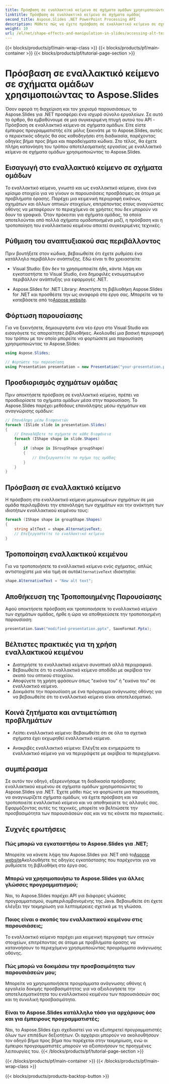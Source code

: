 ```yaml
---
title: Πρόσβαση σε εναλλακτικό κείμενο σε σχήματα ομάδων χρησιμοποιώντας το Aspose.Slides
linktitle: Πρόσβαση σε εναλλακτικό κείμενο σε σχήματα ομάδας
second_title: Aspose.Slides .NET PowerPoint Processing API
description: Μάθετε πώς να έχετε πρόσβαση σε εναλλακτικό κείμενο σε σχήματα ομάδων χρησιμοποιώντας το Aspose.Slides για .NET. Οδηγός βήμα προς βήμα με παραδείγματα κώδικα.
weight: 10
url: /el/net/shape-effects-and-manipulation-in-slides/accessing-alt-text-group-shapes/
---
```


{{< blocks/products/pf/main-wrap-class >}}
{{< blocks/products/pf/main-container >}}
{{< blocks/products/pf/tutorial-page-section >}}

# Πρόσβαση σε εναλλακτικό κείμενο σε σχήματα ομάδων χρησιμοποιώντας το Aspose.Slides


Όσον αφορά τη διαχείριση και τον χειρισμό παρουσιάσεων, το Aspose.Slides για .NET προσφέρει ένα ισχυρό σύνολο εργαλείων. Σε αυτό το άρθρο, θα εμβαθύνουμε σε μια συγκεκριμένη πτυχή αυτού του API - Πρόσβαση σε εναλλακτικό κείμενο σε σχήματα ομάδων. Είτε είστε έμπειρος προγραμματιστής είτε μόλις ξεκινάτε με το Aspose.Slides, αυτός ο περιεκτικός οδηγός θα σας καθοδηγήσει στη διαδικασία, παρέχοντας οδηγίες βήμα προς βήμα και παραδείγματα κώδικα. Στο τέλος, θα έχετε πλήρη κατανόηση του τρόπου αποτελεσματικής εργασίας με εναλλακτικό κείμενο σε σχήματα ομάδων χρησιμοποιώντας το Aspose.Slides.

## Εισαγωγή στο εναλλακτικό κείμενο σε σχήματα ομάδων

Το εναλλακτικό κείμενο, γνωστό και ως εναλλακτικό κείμενο, είναι ένα κρίσιμο στοιχείο για να γίνουν οι παρουσιάσεις προσβάσιμες σε άτομα με προβλήματα όρασης. Παρέχει μια κειμενική περιγραφή εικόνων, σχημάτων και άλλων οπτικών στοιχείων, επιτρέποντας στους αναγνώστες οθόνης να μεταφέρουν το περιεχόμενο σε χρήστες που δεν μπορούν να δουν τα γραφικά. Όταν πρόκειται για σχήματα ομάδας, τα οποία αποτελούνται από πολλά σχήματα ομαδοποιημένα μαζί, η πρόσβαση και η τροποποίηση του εναλλακτικού κειμένου απαιτεί συγκεκριμένες τεχνικές.

## Ρύθμιση του αναπτυξιακού σας περιβάλλοντος

Πριν βουτήξετε στον κώδικα, βεβαιωθείτε ότι έχετε ρυθμίσει ένα κατάλληλο περιβάλλον ανάπτυξης. Εδώ είναι τι θα χρειαστείτε:

- Visual Studio: Εάν δεν το χρησιμοποιείτε ήδη, κάντε λήψη και εγκαταστήστε το Visual Studio, ένα δημοφιλές ενσωματωμένο περιβάλλον ανάπτυξης για εφαρμογές .NET.

-  Aspose.Slides for .NET Library: Αποκτήστε τη βιβλιοθήκη Aspose.Slides for .NET και προσθέστε την ως αναφορά στο έργο σας. Μπορείτε να το κατεβάσετε από το[Aspose website](https://reference.aspose.com/slides/net/).

## Φόρτωση παρουσίασης

Για να ξεκινήσετε, δημιουργήστε ένα νέο έργο στο Visual Studio και εισαγάγετε τις απαραίτητες βιβλιοθήκες. Ακολουθεί μια βασική περιγραφή του τρόπου με τον οποίο μπορείτε να φορτώσετε μια παρουσίαση χρησιμοποιώντας το Aspose.Slides:

```csharp
using Aspose.Slides;

// Φορτώστε την παρουσίαση
using Presentation presentation = new Presentation("your-presentation.pptx");
```

## Προσδιορισμός σχημάτων ομάδας

Πριν αποκτήσετε πρόσβαση σε εναλλακτικό κείμενο, πρέπει να προσδιορίσετε τα σχήματα ομάδων μέσα στην παρουσίαση. Το Aspose.Slides παρέχει μεθόδους επανάληψης μέσω σχημάτων και αναγνώρισης ομάδων:

```csharp
// Επανάληψη μέσω διαφανειών
foreach (ISlide slide in presentation.Slides)
{
    // Επαναλάβετε τα σχήματα σε κάθε διαφάνεια
    foreach (IShape shape in slide.Shapes)
    {
        if (shape is IGroupShape groupShape)
        {
            // Επεξεργαστείτε το σχήμα της ομάδας
        }
    }
}
```

## Πρόσβαση σε εναλλακτικό κείμενο

Η πρόσβαση στο εναλλακτικό κείμενο μεμονωμένων σχημάτων σε μια ομάδα περιλαμβάνει την επανάληψη των σχημάτων και την ανάκτηση των ιδιοτήτων εναλλακτικού κειμένου τους:

```csharp
foreach (IShape shape in groupShape.Shapes)
{
    string altText = shape.AlternativeText;
    // Επεξεργαστείτε το εναλλακτικό κείμενο
}
```

## Τροποποίηση εναλλακτικού κειμένου

 Για να τροποποιήσετε το εναλλακτικό κείμενο ενός σχήματος, απλώς αντιστοιχίστε μια νέα τιμή σε αυτό`AlternativeText` ιδιοκτησία:

```csharp
shape.AlternativeText = "New alt text";
```

## Αποθήκευση της Τροποποιημένης Παρουσίασης

Αφού αποκτήσετε πρόσβαση και τροποποιήσετε το εναλλακτικό κείμενο των σχημάτων ομάδας, ήρθε η ώρα να αποθηκεύσετε την τροποποιημένη παρουσίαση:

```csharp
presentation.Save("modified-presentation.pptx", SaveFormat.Pptx);
```

## Βέλτιστες πρακτικές για τη χρήση εναλλακτικού κειμένου

- Διατηρήστε το εναλλακτικό κείμενο συνοπτικό αλλά περιγραφικό.
- Βεβαιωθείτε ότι το εναλλακτικό κείμενο αποδίδει με ακρίβεια τον σκοπό του οπτικού στοιχείου.
- Αποφύγετε τη χρήση φράσεων όπως "εικόνα του" ή "εικόνα του" σε εναλλακτικό κείμενο.
- Δοκιμάστε την παρουσίαση με ένα πρόγραμμα ανάγνωσης οθόνης για να βεβαιωθείτε ότι το εναλλακτικό κείμενο είναι αποτελεσματικό.

## Κοινά ζητήματα και αντιμετώπιση προβλημάτων

- Λείπει εναλλακτικό κείμενο: Βεβαιωθείτε ότι σε όλα τα σχετικά σχήματα έχει εκχωρηθεί εναλλακτικό κείμενο.

- Ανακριβές εναλλακτικό κείμενο: Ελέγξτε και ενημερώστε το εναλλακτικό κείμενο για να περιγράψετε με ακρίβεια το περιεχόμενο.

## συμπέρασμα

Σε αυτόν τον οδηγό, εξερευνήσαμε τη διαδικασία πρόσβασης εναλλακτικού κειμένου σε σχήματα ομάδων χρησιμοποιώντας το Aspose.Slides για .NET. Έχετε μάθει πώς να φορτώνετε μια παρουσίαση, να αναγνωρίζετε σχήματα ομάδων, να έχετε πρόσβαση και να τροποποιείτε εναλλακτικό κείμενο και να αποθηκεύετε τις αλλαγές σας. Εφαρμόζοντας αυτές τις τεχνικές, μπορείτε να βελτιώσετε την προσβασιμότητα των παρουσιάσεών σας και να τις κάνετε πιο περιεκτικές.

## Συχνές ερωτήσεις

### Πώς μπορώ να εγκαταστήσω το Aspose.Slides για .NET;

 Μπορείτε να κάνετε λήψη του Aspose.Slides για .NET από το[Aspose website](https://reference.aspose.com/slides/net/)Ακολουθήστε τις οδηγίες εγκατάστασης που παρέχονται για να ρυθμίσετε τη βιβλιοθήκη στο έργο σας.

### Μπορώ να χρησιμοποιήσω το Aspose.Slides για άλλες γλώσσες προγραμματισμού;

Ναι, το Aspose.Slides παρέχει API για διάφορες γλώσσες προγραμματισμού, συμπεριλαμβανομένης της Java. Βεβαιωθείτε ότι έχετε ελέγξει την τεκμηρίωση για λεπτομέρειες σχετικά με τη γλώσσα.

### Ποιος είναι ο σκοπός του εναλλακτικού κειμένου στις παρουσιάσεις;

Το εναλλακτικό κείμενο παρέχει μια κειμενική περιγραφή των οπτικών στοιχείων, επιτρέποντας σε άτομα με προβλήματα όρασης να κατανοήσουν το περιεχόμενο χρησιμοποιώντας προγράμματα ανάγνωσης οθόνης.

### Πώς μπορώ να δοκιμάσω την προσβασιμότητα των παρουσιάσεών μου;

Μπορείτε να χρησιμοποιήσετε προγράμματα ανάγνωσης οθόνης ή εργαλεία δοκιμής προσβασιμότητας για να αξιολογήσετε την αποτελεσματικότητα του εναλλακτικού κειμένου των παρουσιάσεών σας και τη συνολική προσβασιμότητα.

### Είναι το Aspose.Slides κατάλληλο τόσο για αρχάριους όσο και για έμπειρους προγραμματιστές;

Ναι, το Aspose.Slides έχει σχεδιαστεί για να εξυπηρετεί προγραμματιστές όλων των επιπέδων δεξιοτήτων. Οι αρχάριοι μπορούν να ακολουθήσουν τον οδηγό βήμα προς βήμα που παρέχεται στην τεκμηρίωση, ενώ οι έμπειροι προγραμματιστές μπορούν να αξιοποιήσουν τις προηγμένες λειτουργίες του.
{{< /blocks/products/pf/tutorial-page-section >}}

{{< /blocks/products/pf/main-container >}}
{{< /blocks/products/pf/main-wrap-class >}}

{{< blocks/products/products-backtop-button >}}
